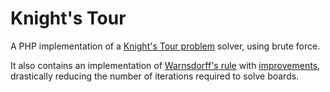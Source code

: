 Knight's Tour
=============

A PHP implementation of a [Knight's Tour problem][knights_tour] solver, using brute force.

It also contains an implementation of [Warnsdorff's rule][warnsdorff] with [improvements][warnsdorff_improved], drastically reducing the number of iterations required to solve boards.


[knights_tour]:	http://en.wikipedia.org/wiki/Knight's_tour
[warnsdorff]:	http://en.wikipedia.org/wiki/Knight's_tour#Warnsdorff.27s_rule
[warnsdorff_improved]:	http://mirran.web.surftown.se/knight/bWarnsd.htm
